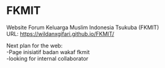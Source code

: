 # FKMIT

Website Forum Keluarga Muslim Indonesia Tsukuba (FKMIT)   
URL:  https://wildanxgifari.github.io/FKMIT/

Next plan for the web:  
-Page inisiatif badan wakaf fkmit  
-looking for internal collaborator  
